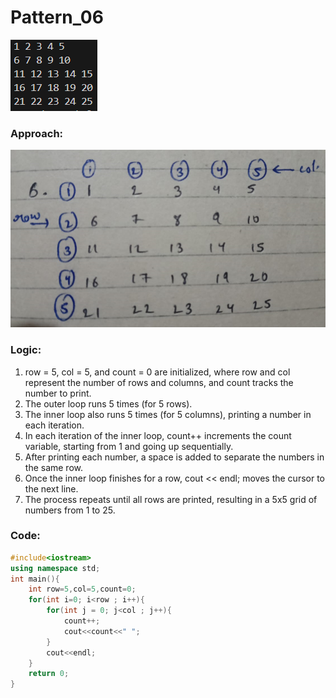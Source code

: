 # Pattern_06
![](./pics/Pattern_06.png)

### Approach:
![](./pics/Approach_06.png)<br>

### Logic:

1. row = 5, col = 5, and count = 0 are initialized, where row and col represent the number of rows and columns, and count tracks the number to print.
2. The outer loop runs 5 times (for 5 rows).
3. The inner loop also runs 5 times (for 5 columns), printing a number in each iteration.
4. In each iteration of the inner loop, count++ increments the count variable, starting from 1 and going up sequentially.
5. After printing each number, a space is added to separate the numbers in the same row.
6. Once the inner loop finishes for a row, cout << endl; moves the cursor to the next line.
7. The process repeats until all rows are printed, resulting in a 5x5 grid of numbers from 1 to 25.

### Code:

```cpp
#include<iostream>
using namespace std;
int main(){
    int row=5,col=5,count=0;
    for(int i=0; i<row ; i++){
        for(int j = 0; j<col ; j++){
            count++;
            cout<<count<<" ";
        }
        cout<<endl;
    }
    return 0;
}
```